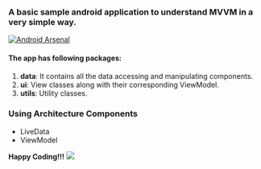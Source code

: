 

### A basic sample android application to understand MVVM in a very simple way.
[![Android Arsenal]( https://img.shields.io/badge/Android%20Arsenal-android--mvvm--sample--app-green.svg?style=flat )]( https://android-arsenal.com/details/1/7403 )


#### The app has following packages:
1. **data**: It contains all the data accessing and manipulating components.
2. **ui**: View classes along with their corresponding ViewModel.
4. **utils**: Utility classes.

### Using Architecture Components
* LiveData
* ViewModel


**Happy Coding!!!** ![](https://i.imgur.com/rneCZCN.png)

